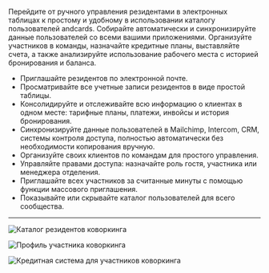 Перейдите от ручного управления резидентами в электронных таблицах к простому и удобному в использовании каталогу пользователей andcards. Собирайте автоматически и синхронизируйте данные пользователей со всеми вашими приложениями. Организуйте участников в команды, назначайте кредитные планы, выставляйте счета, а также анализируйте использование рабочего места с историей бронирования и баланса.

- Приглашайте резидентов по электронной почте.
- Просматривайте все учетные записи резидентов в виде простой таблицы.
- Консолидируйте и отслеживайте всю информацию о клиентах в одном месте: тарифные планы, платежи, инвойсы и история бронирования.
- Синхронизируйте данные пользователей в Mailchimp, Intercom, CRM, системы контроля доступа, полностью автоматически без необходимости копирования вручную.
- Организуйте своих клиентов по командам для простого управления.
- Управляйте правами доступа: назначайте роль гостя, участника или менеджера отделения.
- Приглашайте всех участников за считанные минуты с помощью функции массового приглашения.
- Показывайте или скрывайте каталог пользователей для всего сообщества.

---

![Каталог резидентов коворкинга](https://s3.ap-northeast-2.amazonaws.com/screenshot.andcards.com/andcards-directory-members-light-en-1920-1200.png)

![Профиль участника коворкинга](https://s3.ap-northeast-2.amazonaws.com/screenshot.andcards.com/andcards-directory-user-main-light-en-1920-1200.png)

![Кредитная система для участников коворкинга](https://s3.ap-northeast-2.amazonaws.com/screenshot.andcards.com/andcards-directory-credits-light-en-1920-1200.png)

